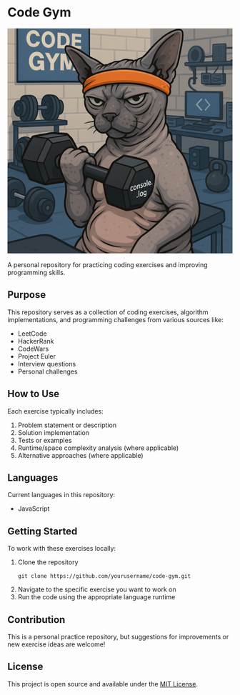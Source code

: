 # Code Gym

![Code Gym Logo](images/cg.png)

A personal repository for practicing coding exercises and improving programming skills.


## Purpose

This repository serves as a collection of coding exercises, algorithm implementations, and programming challenges from various sources like:

- LeetCode
- HackerRank
- CodeWars
- Project Euler
- Interview questions
- Personal challenges

 

## How to Use

Each exercise typically includes:

1. Problem statement or description
2. Solution implementation
3. Tests or examples
4. Runtime/space complexity analysis (where applicable)
5. Alternative approaches (where applicable)

## Languages

Current languages in this repository:
- JavaScript

## Getting Started

To work with these exercises locally:

1. Clone the repository
   ```
   git clone https://github.com/yourusername/code-gym.git
   ```
2. Navigate to the specific exercise you want to work on
3. Run the code using the appropriate language runtime

## Contribution

This is a personal practice repository, but suggestions for improvements or new exercise ideas are welcome!

## License

This project is open source and available under the [MIT License](LICENSE).